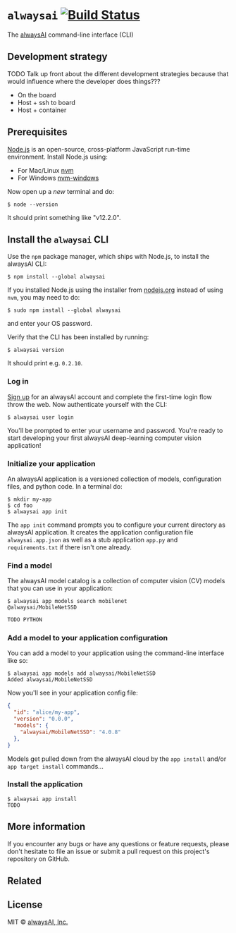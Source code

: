 # `alwaysai` [![Build Status](https://travis-ci.com/alwaysai/cli.svg?branch=master)](https://travis-ci.com/alwaysai/cli)
The [alwaysAI](https://alwaysai.co) command-line interface (CLI)

## Development strategy
TODO Talk up front about the different development strategies because that would influence where the developer does things???

- On the board
- Host + ssh to board
- Host + container

## Prerequisites
[Node.js](https://en.wikipedia.org/wiki/Node.js) is an open-source, cross-platform JavaScript run-time environment. 
Install Node.js using:

- For Mac/Linux [nvm](https://github.com/nvm-sh/nvm#installation-and-update)
- For Windows [nvm-windows](https://github.com/coreybutler/nvm-windows)

Now open up a *new* terminal and do:
```
$ node --version
```
It should print something like "v12.2.0".


## Install the `alwaysai` CLI
Use the `npm` package manager, which ships with Node.js, to install the alwaysAI CLI:
```
$ npm install --global alwaysai
```

If you installed Node.js using the installer from [nodejs.org](https://nodejs.org/en/) instead of using `nvm`, you may need to do:
```
$ sudo npm install --global alwaysai
```
and enter your OS password.

Verify that the CLI has been installed by running:
```
$ alwaysai version
```
It should print e.g. `0.2.10`.

### Log in
[Sign up](https://alwaysai.co/signup) for an alwaysAI account and complete the first-time login flow throw the web. Now authenticate yourself with the CLI:
```
$ alwaysai user login
```
You'll be prompted to enter your username and password. You're ready to start developing your first alwaysAI deep-learning computer vision application!

### Initialize your application
An alwaysAI application is a versioned collection of models, configuration files, and python code. In a terminal do:

```
$ mkdir my-app
$ cd foo
$ alwaysai app init
```
The `app init` command prompts you to configure your current directory as alwaysAI application. It creates the application configuration file `alwaysai.app.json` as well as a stub application `app.py` and `requirements.txt` if there isn't one already.

### Find a model
The alwaysAI model catalog is a collection of computer vision (CV) models that you can use in your application:
```
$ alwaysai app models search mobilenet
@alwaysai/MobileNetSSD
```

```py
TODO PYTHON
```

### Add a model to your application configuration
You can add a model to your application using the command-line interface like so:
```
$ alwaysai app models add alwaysai/MobileNetSSD
Added alwaysai/MobileNetSSD
```
Now you'll see in your application config file:

```json
{
  "id": "alice/my-app",
  "version": "0.0.0",
  "models": {
    "alwaysai/MobileNetSSD": "4.0.8"
  },
}
```

Models get pulled down from the alwaysAI cloud by the `app install` and/or `app target install` commands...


### Install the application
```
$ alwaysai app install
TODO
```

## More information
If you encounter any bugs or have any questions or feature requests, please don't hesitate to file an issue or submit a pull request on this project's repository on GitHub.

## Related

## License
MIT © [alwaysAI, Inc.](https://alwaysai.co)

